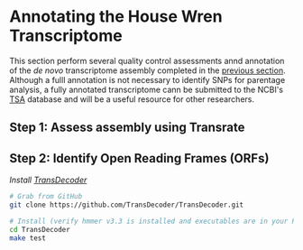 # Annotating the House Wren Transcriptome
This section perform several quality control assessments annd annotation of the _de novo_ transcriptome assembly completed in the [previous section](./assembly.md).  Although a fulll annotation is not necessary to identify SNPs for parentage analysis, a fully annotated transcriptome cann be submitted to the NCBI's [TSA](https://www.ncbi.nlm.nih.gov/genbank/tsa/) database and will be a useful resource for other researchers.

## Step 1: Assess assembly using Transrate

## Step 2: Identify Open Reading Frames (ORFs)

_Install [TransDecoder](https://github.com/TransDecoder/TransDecoder/wiki)_
```bash
# Grab from GitHub
git clone https://github.com/TransDecoder/TransDecoder.git

# Install (verify hmmer v3.3 is installed and executables are in your PATH)
cd TransDecoder
make test
```

